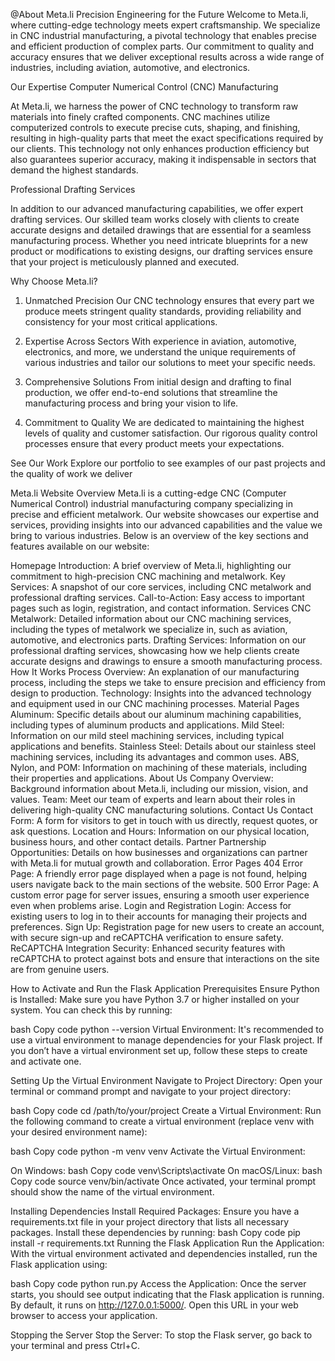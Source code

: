 @About Meta.li
Precision Engineering for the Future
Welcome to Meta.li, where cutting-edge technology meets expert craftsmanship. We specialize in CNC industrial manufacturing, a pivotal technology that enables precise and efficient production of complex parts. Our commitment to quality and accuracy ensures that we deliver exceptional results across a wide range of industries, including aviation, automotive, and electronics.

Our Expertise
Computer Numerical Control (CNC) Manufacturing

At Meta.li, we harness the power of CNC technology to transform raw materials into finely crafted components. CNC machines utilize computerized controls to execute precise cuts, shaping, and finishing, resulting in high-quality parts that meet the exact specifications required by our clients. This technology not only enhances production efficiency but also guarantees superior accuracy, making it indispensable in sectors that demand the highest standards.

Professional Drafting Services

In addition to our advanced manufacturing capabilities, we offer expert drafting services. Our skilled team works closely with clients to create accurate designs and detailed drawings that are essential for a seamless manufacturing process. Whether you need intricate blueprints for a new product or modifications to existing designs, our drafting services ensure that your project is meticulously planned and executed.

Why Choose Meta.li?
1. Unmatched Precision
Our CNC technology ensures that every part we produce meets stringent quality standards, providing reliability and consistency for your most critical applications.

2. Expertise Across Sectors
With experience in aviation, automotive, electronics, and more, we understand the unique requirements of various industries and tailor our solutions to meet your specific needs.

3. Comprehensive Solutions
From initial design and drafting to final production, we offer end-to-end solutions that streamline the manufacturing process and bring your vision to life.

4. Commitment to Quality
We are dedicated to maintaining the highest levels of quality and customer satisfaction. Our rigorous quality control processes ensure that every product meets your expectations.

See Our Work
Explore our portfolio to see examples of our past projects and the quality of work we deliver

Meta.li Website Overview
Meta.li is a cutting-edge CNC (Computer Numerical Control) industrial manufacturing company specializing in precise and efficient metalwork. Our website showcases our expertise and services, providing insights into our advanced capabilities and the value we bring to various industries. Below is an overview of the key sections and features available on our website:

Homepage
Introduction: A brief overview of Meta.li, highlighting our commitment to high-precision CNC machining and metalwork.
Key Services: A snapshot of our core services, including CNC metalwork and professional drafting services.
Call-to-Action: Easy access to important pages such as login, registration, and contact information.
Services
CNC Metalwork: Detailed information about our CNC machining services, including the types of metalwork we specialize in, such as aviation, automotive, and electronics parts.
Drafting Services: Information on our professional drafting services, showcasing how we help clients create accurate designs and drawings to ensure a smooth manufacturing process.
How It Works
Process Overview: An explanation of our manufacturing process, including the steps we take to ensure precision and efficiency from design to production.
Technology: Insights into the advanced technology and equipment used in our CNC machining processes.
Material Pages
Aluminum: Specific details about our aluminum machining capabilities, including types of aluminum products and applications.
Mild Steel: Information on our mild steel machining services, including typical applications and benefits.
Stainless Steel: Details about our stainless steel machining services, including its advantages and common uses.
ABS, Nylon, and POM: Information on machining of these materials, including their properties and applications.
About Us
Company Overview: Background information about Meta.li, including our mission, vision, and values.
Team: Meet our team of experts and learn about their roles in delivering high-quality CNC manufacturing solutions.
Contact Us
Contact Form: A form for visitors to get in touch with us directly, request quotes, or ask questions.
Location and Hours: Information on our physical location, business hours, and other contact details.
Partner
Partnership Opportunities: Details on how businesses and organizations can partner with Meta.li for mutual growth and collaboration.
Error Pages
404 Error Page: A friendly error page displayed when a page is not found, helping users navigate back to the main sections of the website.
500 Error Page: A custom error page for server issues, ensuring a smooth user experience even when problems arise.
Login and Registration
Login: Access for existing users to log in to their accounts for managing their projects and preferences.
Sign Up: Registration page for new users to create an account, with secure sign-up and reCAPTCHA verification to ensure safety.
ReCAPTCHA Integration
Security: Enhanced security features with reCAPTCHA to protect against bots and ensure that interactions on the site are from genuine users.

How to Activate and Run the Flask Application
Prerequisites
Ensure Python is Installed: Make sure you have Python 3.7 or higher installed on your system. You can check this by running:

bash
Copy code
python --version
Virtual Environment: It's recommended to use a virtual environment to manage dependencies for your Flask project. If you don’t have a virtual environment set up, follow these steps to create and activate one.

Setting Up the Virtual Environment
Navigate to Project Directory: Open your terminal or command prompt and navigate to your project directory:

bash
Copy code
cd /path/to/your/project
Create a Virtual Environment: Run the following command to create a virtual environment (replace venv with your desired environment name):

bash
Copy code
python -m venv venv
Activate the Virtual Environment:

On Windows:
bash
Copy code
venv\Scripts\activate
On macOS/Linux:
bash
Copy code
source venv/bin/activate
Once activated, your terminal prompt should show the name of the virtual environment.

Installing Dependencies
Install Required Packages: Ensure you have a requirements.txt file in your project directory that lists all necessary packages. Install these dependencies by running:
bash
Copy code
pip install -r requirements.txt
Running the Flask Application
Run the Application: With the virtual environment activated and dependencies installed, run the Flask application using:

bash
Copy code
python run.py
Access the Application: Once the server starts, you should see output indicating that the Flask application is running. By default, it runs on http://127.0.0.1:5000/. Open this URL in your web browser to access your application.

Stopping the Server
Stop the Server: To stop the Flask server, go back to your terminal and press Ctrl+C.
